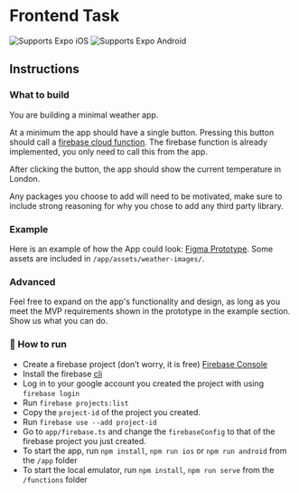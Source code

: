 # Frontend Task

<p>
  <!-- iOS -->
  <img alt="Supports Expo iOS" longdesc="Supports Expo iOS" src="https://img.shields.io/badge/iOS-4630EB.svg?style=flat-square&logo=APPLE&labelColor=999999&logoColor=fff" />
  <!-- Android -->
  <img alt="Supports Expo Android" longdesc="Supports Expo Android" src="https://img.shields.io/badge/Android-4630EB.svg?style=flat-square&logo=ANDROID&labelColor=A4C639&logoColor=fff" />
</p>

## Instructions

### What to build

You are building a minimal weather app.

At a minimum the app should have a single button. Pressing this button should call a [firebase cloud function](https://firebase.google.com/docs/functions).
The firebase function is already implemented, you only need to call this from the app.

After clicking the button, the app should show the current temperature in London.

Any packages you choose to add will need to be motivated, make sure to include strong reasoning for why you chose to add any third party library.

### Example
Here is an example of how the App could look: [Figma Prototype](https://www.figma.com/proto/wZ16lZpnhJmgYh3LJ0AihI/Interview-Task?node-id=1%3A2&scaling=scale-down&page-id=0%3A1&starting-point-node-id=1%3A2). Some assets are included in `/app/assets/weather-images/`.

### Advanced
Feel free to expand on the app's functionality and design, as long as you meet the MVP requirements shown in the prototype in the example section.
Show us what you can do.


### 🚀 How to run
- Create a firebase project (don’t worry, it is free) [Firebase Console](https://console.firebase.google.com/)
- Install the firebase [cli](https://firebase.google.com/docs/cli)
- Log in to your google account you created the project with using `firebase login`
- Run `firebase projects:list`
- Copy the `project-id` of the project you created.
- Run `firebase use --add project-id`
- Go to `app/firebase.ts` and change the `firebaseConfig` to that of the firebase project you just created.
- To start the app, run `npm install`, `npm run ios` or `npm run android` from the `/app` folder
- To start the local emulator, run `npm install`, `npm run serve` from the `/functions` folder

